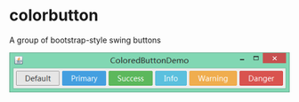 # colorbutton
A group of bootstrap-style swing buttons

![image](https://github.com/cwjcsu/colorbutton/blob/master/colorbutton-demo.png)

